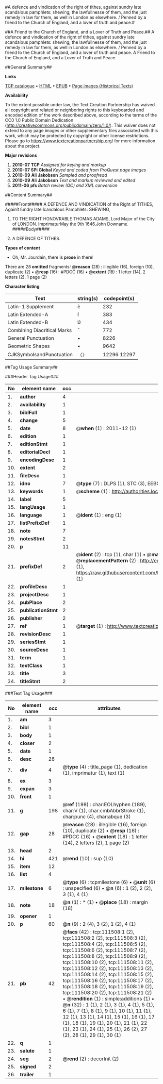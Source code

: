 #A defence and vindication of the right of tithes, against sundry late scandalous pamphlets: shewing, the lawfullnesse of them, and the just remedy in law for them, as well in London as elsewhere. / Penned by a friend to the Church of England, and a lover of truth and peace.#

##A Friend to the Church of England, and a Lover of Truth and Peace.##
A defence and vindication of the right of tithes, against sundry late scandalous pamphlets: shewing, the lawfullnesse of them, and the just remedy in law for them, as well in London as elsewhere. / Penned by a friend to the Church of England, and a lover of truth and peace.
A Friend to the Church of England, and a Lover of Truth and Peace.

##General Summary##

**Links**

[TCP catalogue](http://www.ota.ox.ac.uk/tcp/)  • 
[HTML](http://tei.it.ox.ac.uk/tcp/Texts-HTML/free/A81/A81692.html)  • 
[EPUB](http://tei.it.ox.ac.uk/tcp/Texts-EPUB/free/A81/A81692.epub) • 
[Page images (Historical Texts)](https://historicaltexts.jisc.ac.uk/eebo-99859428e)

**Availability**

To the extent possible under law, the Text Creation Partnership has waived all copyright and related or neighboring rights to this keyboarded and encoded edition of the work described above, according to the terms of the CC0 1.0 Public Domain Dedication (http://creativecommons.org/publicdomain/zero/1.0/). This waiver does not extend to any page images or other supplementary files associated with this work, which may be protected by copyright or other license restrictions. Please go to https://www.textcreationpartnership.org/ for more information about the project.

**Major revisions**

1. __2010-07__ __TCP__ *Assigned for keying and markup*
1. __2010-07__ __SPi Global__ *Keyed and coded from ProQuest page images*
1. __2010-09__ __Ali Jakobson__ *Sampled and proofread*
1. __2010-09__ __Ali Jakobson__ *Text and markup reviewed and edited*
1. __2011-06__ __pfs__ *Batch review (QC) and XML conversion*

##Content Summary##

#####Front#####
A DEFENCE AND VINDICATION of the Right of TITHES, Againſt ſundry late ſcandalous Pamphlets: SHEWING,
1. TO THE RIGHT HONOVRABLE THOMAS ADAMS, Lord Major of the City of LONDON.
ImprimaturMay the 9th 1646.John Downame.
#####Body#####

1. A DEFENCE OF TITHES.

**Types of content**

  * Oh, Mr. Jourdain, there is **prose** in there!

There are 28 **omitted** fragments! 
 @__reason__ (28) : illegible (16), foreign (10), duplicate (2)  •  @__resp__ (16) : #PDCC (16)  •  @__extent__ (18) : 1 letter (14), 2 letters (2), 1 page (2)

**Character listing**


|Text|string(s)|codepoint(s)|
|---|---|---|
|Latin-1 Supplement|è|232|
|Latin Extended-A|ſ|383|
|Latin Extended-B|Ʋ|434|
|Combining             Diacritical Marks|̄|772|
|General Punctuation|•|8226|
|Geometric Shapes|▪|9642|
|CJKSymbolsandPunctuation|〈〉|12296 12297|

##Tag Usage Summary##

###Header Tag Usage###

|No|element name|occ|attributes|
|---|---|---|---|
|1.|__author__|4||
|2.|__availability__|1||
|3.|__biblFull__|1||
|4.|__change__|5||
|5.|__date__|8| @__when__ (1) : 2011-12 (1)|
|6.|__edition__|1||
|7.|__editionStmt__|1||
|8.|__editorialDecl__|1||
|9.|__encodingDesc__|1||
|10.|__extent__|2||
|11.|__fileDesc__|1||
|12.|__idno__|7| @__type__ (7) : DLPS (1), STC (3), EEBO-CITATION (1), PROQUEST (1), VID (1)|
|13.|__keywords__|1| @__scheme__ (1) : http://authorities.loc.gov/ (1)|
|14.|__label__|5||
|15.|__langUsage__|1||
|16.|__language__|1| @__ident__ (1) : eng (1)|
|17.|__listPrefixDef__|1||
|18.|__note__|7||
|19.|__notesStmt__|2||
|20.|__p__|11||
|21.|__prefixDef__|2| @__ident__ (2) : tcp (1), char (1)  •  @__matchPattern__ (2) : ([0-9\-]+):([0-9IVX]+) (1), (.+) (1)  •  @__replacementPattern__ (2) : http://eebo.chadwyck.com/downloadtiff?vid=$1&page=$2 (1), https://raw.githubusercontent.com/textcreationpartnership/Texts/master/tcpchars.xml#$1 (1)|
|22.|__profileDesc__|1||
|23.|__projectDesc__|1||
|24.|__pubPlace__|2||
|25.|__publicationStmt__|2||
|26.|__publisher__|2||
|27.|__ref__|1| @__target__ (1) : http://www.textcreationpartnership.org/docs/. (1)|
|28.|__revisionDesc__|1||
|29.|__seriesStmt__|1||
|30.|__sourceDesc__|1||
|31.|__term__|1||
|32.|__textClass__|1||
|33.|__title__|3||
|34.|__titleStmt__|2||


###Text Tag Usage###

|No|element name|occ|attributes|
|---|---|---|---|
|1.|__am__|3||
|2.|__bibl__|1||
|3.|__body__|1||
|4.|__closer__|2||
|5.|__date__|1||
|6.|__desc__|28||
|7.|__div__|4| @__type__ (4) : title_page (1), dedication (1), imprimatur (1), text (1)|
|8.|__ex__|3||
|9.|__expan__|3||
|10.|__front__|1||
|11.|__g__|198| @__ref__ (198) : char:EOLhyphen (189), char:V (1), char:cmbAbbrStroke (1), char:punc (4), char:abque (3)|
|12.|__gap__|28| @__reason__ (28) : illegible (16), foreign (10), duplicate (2)  •  @__resp__ (16) : #PDCC (16)  •  @__extent__ (18) : 1 letter (14), 2 letters (2), 1 page (2)|
|13.|__head__|2||
|14.|__hi__|421| @__rend__ (10) : sup (10)|
|15.|__item__|12||
|16.|__list__|4||
|17.|__milestone__|6| @__type__ (6) : tcpmilestone (6)  •  @__unit__ (6) : unspecified (6)  •  @__n__ (6) : 1 (2), 2 (2), 3 (1), 4 (1)|
|18.|__note__|18| @__n__ (1) : * (1)  •  @__place__ (18) : margin (18)|
|19.|__opener__|1||
|20.|__p__|60| @__n__ (9) : 2 (4), 3 (2), 1 (2), 4 (1)|
|21.|__pb__|42| @__facs__ (42) : tcp:111508:1 (2), tcp:111508:2 (2), tcp:111508:3 (2), tcp:111508:4 (2), tcp:111508:5 (2), tcp:111508:6 (2), tcp:111508:7 (2), tcp:111508:8 (2), tcp:111508:9 (2), tcp:111508:10 (2), tcp:111508:11 (2), tcp:111508:12 (2), tcp:111508:13 (2), tcp:111508:14 (2), tcp:111508:15 (2), tcp:111508:16 (2), tcp:111508:17 (2), tcp:111508:18 (2), tcp:111508:19 (2), tcp:111508:20 (2), tcp:111508:21 (2)  •  @__rendition__ (1) : simple:additions (1)  •  @__n__ (32) : 1 (1), 2 (1), 3 (1), 4 (1), 5 (1), 6 (1), 7 (1), 8 (1), 9 (1), 10 (1), 11 (1), 12 (1), 13 (1), 14 (1), 15 (1), 16 (1), 17 (1), 18 (1), 19 (1), 20 (1), 21 (1), 22 (1), 23 (1), 24 (1), 25 (1), 26 (2), 27 (2), 28 (1), 29 (1), 30 (1)|
|22.|__q__|1||
|23.|__salute__|1||
|24.|__seg__|2| @__rend__ (2) : decorInit (2)|
|25.|__signed__|2||
|26.|__trailer__|1||
